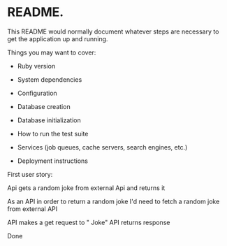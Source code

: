 # README.

This README would normally document whatever steps are necessary to get the
application up and running.

Things you may want to cover:

* Ruby version

* System dependencies

* Configuration

* Database creation

* Database initialization

* How to run the test suite

* Services (job queues, cache servers, search engines, etc.)

* Deployment instructions

First user story:

Api gets a random joke from external Api and returns it 

As an API
in order to return a random joke
I'd need to fetch a random joke from external API

API makes a get request to " Joke"
API returns response

Done

